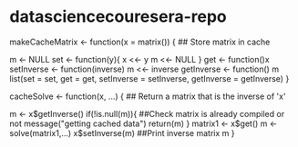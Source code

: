 # datasciencecouresera-repo
makeCacheMatrix <- function(x = matrix()) {     ## Store matrix in cache
  
  m <- NULL
  set <- function(y){
    x <<- y
    m <<- NULL
  }
  get <- function()x
  setInverse <- function(inverse) m <<- inverse
  getInverse <- function() m 
  list(set = set, get = get, 
       setInverse = setInverse, 
       getInverse = getInverse)
}


cacheSolve <- function(x, ...) {        ## Return a matrix that is the inverse of 'x'
  
  m <- x$getInverse()
  if(!is.null(m)){                                 ##Check matrix is already compiled or not
    message("getting cached data")
    return(m)
  }
  matrix1 <- x$get()
  m <- solve(matrix1,...)
  x$setInverse(m)                                 ##Print inverse matrix
  m
}
